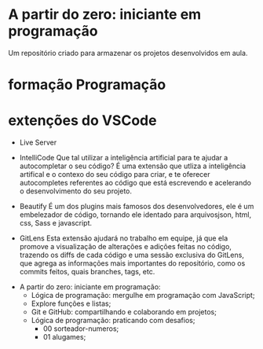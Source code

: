 # A partir do zero: iniciante em programação
Um repositório criado para armazenar os projetos desenvolvidos em aula.

# formação Programação
  # extenções do VSCode
  * Live Server
  
  * IntelliCode
  Que tal utilizar a inteligência artificial para te ajudar a autocompletar o seu código? É uma extensão que utliza a inteligência artifical e o contexo do seu código para criar, e te oferecer autocompletes referentes ao código que está escrevendo e acelerando o desenvolvimento do seu projeto.

  * Beautify
  É um dos plugins mais famosos dos desenvolvedores, ele é um embelezador de código, tornando ele identado para arquivosjson, html, css, Sass e javascript.

  * GitLens
  Esta extensão ajudará no trabalho em equipe, já que ela promove a visualização de alterações e adições feitas no código, trazendo os diffs de cada código e uma sessão exclusiva do GitLens, que agrega as informações mais importantes do repositório, como os commits feitos, quais branches, tags, etc.

  - A partir do zero: iniciante em programação:
    - Lógica de programação: mergulhe em programação com JavaScript;
    - Explore funções e listas;
    - Git e GitHub: compartilhando e colaborando em projetos;
    - Lógica de programação: praticando com desafios;
      - 00 sorteador-numeros;
      - 01 alugames;